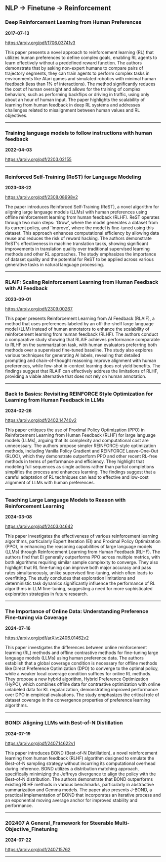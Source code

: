 ## NLP -> Finetune -> Reinforcement



### Deep Reinforcement Learning from Human Preferences

**2017-07-13**

https://arxiv.org/pdf/1706.03741v3

This paper presents a novel approach to reinforcement learning (RL) that utilizes human preferences to define complex goals, enabling RL agents to learn effectively without a predefined reward function. The authors demonstrate that by asking non-expert humans to compare pairs of trajectory segments, they can train agents to perform complex tasks in environments like Atari games and simulated robotics with minimal human feedback (less than 1% of interactions). The method significantly reduces the cost of human oversight and allows for the training of complex behaviors, such as performing backflips or driving in traffic, using only about an hour of human input. The paper highlights the scalability of learning from human feedback in deep RL systems and addresses challenges related to misalignment between human values and RL objectives.

---

### Training language models to follow instructions with human feedback

**2022-04-03**

https://arxiv.org/pdf/2203.02155

---

### Reinforced Self-Training (ReST) for Language Modeling

**2023-08-22**

https://arxiv.org/pdf/2308.08998v2

The paper introduces Reinforced Self-Training (ReST), a novel algorithm for aligning large language models (LLMs) with human preferences using offline reinforcement learning from human feedback (RLHF). ReST operates through two main steps: 'Grow', where the model generates a dataset from its current policy, and 'Improve', where the model is fine-tuned using this dataset. This approach enhances computational efficiency by allowing data reuse and reduces the risk of reward hacking. The authors demonstrate ReST's effectiveness in machine translation tasks, showing significant improvements in translation quality over traditional supervised learning methods and other RL approaches. The study emphasizes the importance of dataset quality and the potential for ReST to be applied across various generative tasks in natural language processing.

---

### RLAIF: Scaling Reinforcement Learning from Human Feedback with AI Feedback

**2023-09-01**

https://arxiv.org/pdf/2309.00267

This paper presents Reinforcement Learning from AI Feedback (RLAIF), a method that uses preferences labeled by an off-the-shelf large language model (LLM) instead of human annotators to enhance the scalability of reinforcement learning from human feedback (RLHF). The authors conduct a comparative study showing that RLAIF achieves performance comparable to RLHF on the summarization task, with human evaluators preferring both methods over a supervised fine-tuned baseline. The study also explores various techniques for generating AI labels, revealing that detailed prompting and chain-of-thought reasoning improve alignment with human preferences, while few-shot in-context learning does not yield benefits. The findings suggest that RLAIF can effectively address the limitations of RLHF, providing a viable alternative that does not rely on human annotation.

---

### Back to Basics: Revisiting REINFORCE Style Optimization for Learning from Human Feedback in LLMs

**2024-02-26**

https://arxiv.org/pdf/2402.14740v2

This paper critiques the use of Proximal Policy Optimization (PPO) in Reinforcement Learning from Human Feedback (RLHF) for large language models (LLMs), arguing that its complexity and computational cost are unnecessary. The authors propose simpler REINFORCE-style optimization methods, including Vanilla Policy Gradient and REINFORCE Leave-One-Out (RLOO), which they demonstrate outperform PPO and other recent RL-free methods in terms of performance and efficiency. They highlight that modeling full sequences as single actions rather than partial completions simplifies the process and enhances learning. The findings suggest that a careful adaptation of RL techniques can lead to effective and low-cost alignment of LLMs with human preferences.

---

### Teaching Large Language Models to Reason with Reinforcement Learning

**2024-03-08**

https://arxiv.org/pdf/2403.04642

This paper investigates the effectiveness of various reinforcement learning algorithms, particularly Expert Iteration (EI) and Proximal Policy Optimization (PPO), in enhancing the reasoning capabilities of large language models (LLMs) through Reinforcement Learning from Human Feedback (RLHF). The authors find that EI generally outperforms PPO across multiple metrics, with both algorithms requiring similar sample complexity to converge. They also highlight that RL fine-tuning can improve both major accuracy and pass rates simultaneously, unlike supervised fine-tuning, which often leads to overfitting. The study concludes that exploration limitations and deterministic task dynamics significantly influence the performance of RL algorithms in LLM fine-tuning, suggesting a need for more sophisticated exploration strategies in future research.

---

### The Importance of Online Data: Understanding Preference Fine-tuning via Coverage

**2024-07-16**

https://arxiv.org/pdf/arXiv:2406.01462v2

This paper investigates the differences between online reinforcement learning (RL) methods and offline contrastive methods for fine-tuning large language models (LLMs) using human preference data. The authors establish that a global coverage condition is necessary for offline methods like Direct Preference Optimization (DPO) to converge to the optimal policy, while a weaker local coverage condition suffices for online RL methods. They propose a new hybrid algorithm, Hybrid Preference Optimization (HyPO), which combines offline data for contrastive optimization with online unlabeled data for KL regularization, demonstrating improved performance over DPO in empirical evaluations. The study emphasizes the critical role of dataset coverage in the convergence properties of preference learning algorithms.

---

### BOND: Aligning LLMs with Best-of-N Distillation

**2024-07-19**

https://arxiv.org/pdf/2407.14622v1

This paper introduces BOND (Best-of-N Distillation), a novel reinforcement learning from human feedback (RLHF) algorithm designed to emulate the Best-of-N sampling strategy without incurring its computational overhead during inference. BOND utilizes a distribution matching approach, specifically minimizing the Jeffreys divergence to align the policy with the Best-of-N distribution. The authors demonstrate that BOND outperforms existing RLHF methods in various benchmarks, particularly in abstractive summarization and Gemma models. The paper also presents J-BOND, a practical implementation of BOND that incorporates an iterative process and an exponential moving average anchor for improved stability and performance.

---

### 202407 A General_Framework for Steerable Multi-Objective_Finetuning

**2024-07-22**

https://arxiv.org/pdf/2407.15762

---